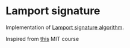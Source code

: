 # Lamport signature

Implementation of [Lamport signature algorithm](https://en.wikipedia.org/wiki/Lamport_signature). 

Inspired from [this](https://ocw.mit.edu/courses/mas-s62-cryptocurrency-engineering-and-design-spring-2018) MIT course